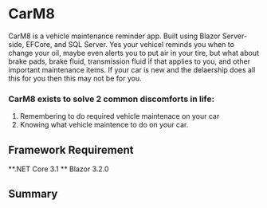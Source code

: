 # CarM8
CarM8 is a vehicle maintenance reminder app. Built using Blazor Server-side,
EFCore, and SQL Server. Yes your vehicel reminds you when to change your oil, maybe even alerts you 
to put air in your tire, but what about brake pads, brake fluid, transmission fluid if that applies
to you, and other important maintenance items. If your car is new and the delaership does all this
for you then this may not be for you.

### CarM8 exists to solve 2 common discomforts in life: 
1. Remembering to do required vehicle maintenace on your car 
2. Knowing what vehicle maintence to do on your car.

## Framework Requirement

**.NET Core 3.1
** Blazor 3.2.0

## Summary
